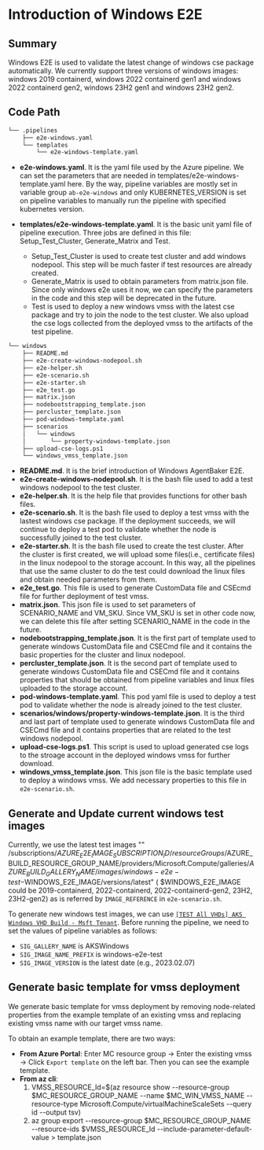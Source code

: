 # Introduction of Windows E2E

## Summary

Windows E2E is used to validate the latest change of windows cse package automatically. We currently support three
versions of windows images: windows 2019 containerd, windows 2022 containerd gen1 and windows 2022 containerd gen2,
windows 23H2 gen1 and windows 23H2 gen2.

## Code Path

```bash
└── .pipelines
    ├── e2e-windows.yaml
    └── templates
        └── e2e-windows-template.yaml
```

- **e2e-windows.yaml**. It is the yaml file used by the Azure pipeline. We can set the parameters that are needed in
  templates/e2e-windows-template.yaml here. By the way, pipeline variables are mostly set in variable
  group `ab-e2e-windows` and only KUBERNETES_VERSION is set on pipeline variables to manually run the pipeline with
  specified kubernetes version.

- **templates/e2e-windows-template.yaml**. It is the basic unit yaml file of pipeline execution. Three jobs are defined
  in this file: Setup_Test_Cluster, Generate_Matrix and Test.
    - Setup_Test_Cluster is used to create test cluster and add windows nodepool. This step will be much faster if test
      resources are already created.
    - Generate_Matrix is used to obtain parameters from matrix.json file. Since only windows e2e uses it now, we can
      specify the parameters in the code and this step will be deprecated in the future.
    - Test is used to deploy a new windows vmss with the latest cse package and try to join the node to the test
      cluster. We also upload the cse logs collected from the deployed vmss to the artifacts of the test pipeline.

```bash
└── windows
    ├── README.md
    ├── e2e-create-windows-nodepool.sh
    ├── e2e-helper.sh
    ├── e2e-scenario.sh
    ├── e2e-starter.sh
    ├── e2e_test.go
    ├── matrix.json
    ├── nodebootstrapping_template.json
    ├── percluster_template.json
    ├── pod-windows-template.yaml
    ├── scenarios
    │   └── windows
    │       └── property-windows-template.json
    ├── upload-cse-logs.ps1
    └── windows_vmss_template.json
```

- **README.md**. It is the brief introduction of Windows AgentBaker E2E.
- **e2e-create-windows-nodepool.sh**. It is the bash file used to add a test windows nodepool to the test cluster.
- **e2e-helper.sh**. It is the help file that provides functions for other bash files.
- **e2e-scenario.sh**. It is the bash file used to deploy a test vmss with the lastest windows cse package. If the
  deployment succeeds, we will continue to deploy a test pod to validate whether the node is successfully joined to the
  test cluster.
- **e2e-starter.sh**. It is the bash file used to create the test cluster. After the cluster is first created, we will
  upload some files(i.e., certificate files) in the linux nodepool to the storage account. In this way, all the
  pipelines that use the same cluster to do the test could download the linux files and obtain needed parameters from
  them.
- **e2e_test.go**. This file is used to generate CustomData file and CSEcmd file for further deployment of test vmss.
- **matrix.json**. This json file is used to set parameters of SCENARIO_NAME and VM_SKU. Since VM_SKU is set in other
  code now, we can delete this file after setting SCENARIO_NAME in the code in the future.
- **nodebootstrapping_template.json**. It is the first part of template used to generate windows CustomData file and
  CSECmd file and it contains the basic properties for the cluster and linux nodepool.
- **percluster_template.json**. It is the second part of template used to generate windows CustomData file and CSECmd
  file and it contains properties that should be obtained from pipeline variables and linux files uploaded to the
  storage account.
- **pod-windows-template.yaml**. This pod yaml file is used to deploy a test pod to validate whether the node is already
  joined to the test cluster.
- **scenarios/windows/property-windows-template.json**. It is the third and last part of template used to generate
  windows CustomData file and CSECmd file and it contains properties that are related to the test windows nodepool.
- **upload-cse-logs.ps1**. This script is used to upload generated cse logs to the stroage account in the deployed
  windows vmss for further download.
- **windows_vmss_template.json**. This json file is the basic template used to deploy a windows vmss. We add necessary
  properties to this file in `e2e-scenario.sh`.

## Generate and Update current windows test images

Currently, we use the latest test images ""
/subscriptions/$AZURE_E2E_IMAGE_SUBSCRIPTION_ID/resourceGroups/$AZURE_BUILD_RESOURCE_GROUP_NAME/providers/Microsoft.Compute/galleries/$AZURE_BUILD_GALLERY_NAME/images/windows-e2e-test-$WINDOWS_E2E_IMAGE/versions/latest" (
$WINDOWS_E2E_IMAGE could be 2019-containerd, 2022-containerd, 2022-containerd-gen2, 23H2, 23H2-gen2) as is referred
by `IMAGE_REFERENCE` in `e2e-scenario.sh`.

To generate new windows test images, we can
use [`[TEST All VHDs] AKS Windows VHD Build - Msft Tenant`](https://msazure.visualstudio.com/CloudNativeCompute/_build?definitionId=210712&_a=summary).
Before running the pipeline, we need to set the values of pipeline variables as follows:

- `SIG_GALLERY_NAME` is AKSWindows
- `SIG_IMAGE_NAME_PREFIX` is windows-e2e-test
- `SIG_IMAGE_VERSION` is the latest date (e.g., 2023.02.07)

## Generate basic template for vmss deployment

We generate basic template for vmss deployment by removing node-related properties from the example template of an
existing vmss and replacing existing vmss name with our target vmss name.

To obtain an example template, there are two ways:

- **From Azure Portal**:
  Enter MC resource group -> Enter the existing vmss -> Click `Export template` on the left bar. Then you can see the
  example template.
- **From az cli**:
    1. VMSS_RESOURCE_Id=$(az resource show --resource-group $MC_RESOURCE_GROUP_NAME --name $MC_WIN_VMSS_NAME
       --resource-type Microsoft.Compute/virtualMachineScaleSets --query id --output tsv)
    1. az group export --resource-group $MC_RESOURCE_GROUP_NAME --resource-ids $VMSS_RESOURCE_Id
       --include-parameter-default-value > template.json